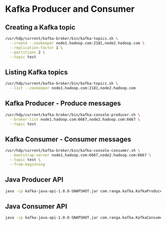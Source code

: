 # Kafka Producer and Consumer

## Creating a Kafka topic

```sh
/usr/hdp/current/kafka-broker/bin/kafka-topics.sh \
  --create --zookeeper node1.hadoop.com:2181,node2.hadoop.com \
  --replication-factor 1 \
  --partitions 2 \
  --topic test
```

## Listing Kafka topics

```sh
/usr/hdp/current/kafka-broker/bin/kafka-topics.sh \
  --list --zookeeper node1.hadoop.com:2181,node2.hadoop.com
```

## Kafka Producer - Produce messages

```sh
/usr/hdp/current/kafka-broker/bin/kafka-console-producer.sh \
  --broker-list node1.hadoop.com:6667,node2.hadoop.com:6667 \
  --topic test
```

## Kafka Consumer - Consumer messages

```sh
/usr/hdp/current/kafka-broker/bin/kafka-console-consumer.sh \
  --bootstrap-server node1.hadoop.com:6667,node2.hadoop.com:6667 \
  --topic test \
  --from-beginning
```

## Java Producer API

```sh
java -cp kafka-java-api-1.0.0-SNAPSHOT.jar com.ranga.kafka.KafkaProducerDemo node1.hadoop.com:6667,node2.hadoop.com:6667 test
```

## Java Consumer API

```sh
java -cp kafka-java-api-1.0.0-SNAPSHOT.jar com.ranga.kafka.KafkaConsumerDemo node1.hadoop.com:6667,node2.hadoop.com:6667 test test_group_id
```
